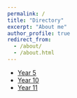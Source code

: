 ```yaml
---
permalink: /
title: "Directory"
excerpt: "About me"
author_profile: true
redirect_from: 
  - /about/
  - /about.html
---
```

* [Year 5](https://pranayrk.github.io/Y5)
* [Year 10](https://pranayrk.github.io/Y10)
* [Year 11](https://pranayrk.github.io/Y11)
